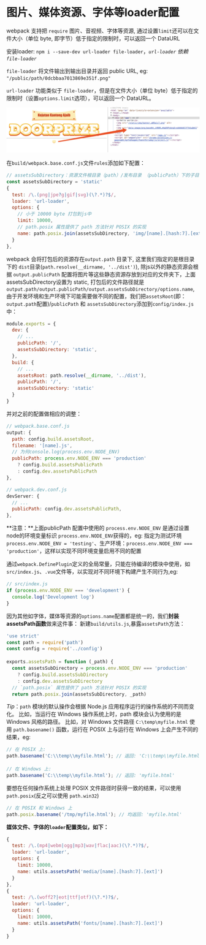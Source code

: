 图片、媒体资源、字体等loader配置
=========

webpack 支持把 `require` 图片、音视频、字体等资源, 通过设置`limit`还可以在文件大小（单位 byte, 即字节）低于指定的限制时，可以返回一个 DataURL

安装loader: `npm i --save-dev url-loader file-loader`，*`url-loader` 依赖 `file-loader`*

`file-loader` 将文件输出到输出目录并返回 public URL, eg: `"/public/path/0dcbbaa7013869e351f.png"`

`url-loader` 功能类似于 `file-loader`，但是在文件大小（单位 byte）低于指定的限制时（设置`options.limit`选项），可以返回一个 DataURL。


![.png转成DataURL](./images/6.jpeg)

在`build/webpack.base.conf.js`文件`rules`添加如下配置：

``` js
// assetsSubDirectory：资源文件根目录（path）/发布目录 （publicPath）下的子目录
const assetsSubDirectory = 'static'
{
  test: /\.(png|jpe?g|gif|svg)(\?.*)?$/,
  loader: 'url-loader',
  options: {
    // 小于 10000 byte 打包到js中
    limit: 10000,
    // path.posix 属性提供了 path 方法针对 POSIX 的实现
    name: path.posix.join(assetsSubDirectory, 'img/[name].[hash:7].[ext]') // static/img/[name].[hash:7].[ext]
  }
},
```

webpack 会将打包后的资源存在`output.path` 目录下, 这里我们指定的是根目录下的 `dist`目录(`path.resolve(__dirname, '../dist')`), 除js以外的静态资源会根据 `output.publicPath` 配置将图片等这些静态资源存放到对应的文件夹下，上面 assetsSubDirectory设置为 static, 
打包后的文件路径就是 `output.path/output.publicPath/output.assetsSubDirectory/options.name`,
由于开发环境和生产环境下可能需要做不同的配置，我们把`assetsRoot`(即：`output.path`配置)/`publicPath` 和 `assetsSubDirectory`添加到`config/index.js`中：

``` js
module.exports = {
  dev: {
    // ...
    publicPath: '/',
    assetsSubDirectory: 'static',
  },
  build: {
    // ...
    assetsRoot: path.resolve(__dirname, '../dist'),
    publicPath: '/',
    assetsSubDirectory: 'static'
  }
}
```

并对之前的配置做相应的调整：

``` js
// webpack.base.conf.js
output: {
  path: config.build.assetsRoot,
  filename: '[name].js',
  // 为何console.log(process.env.NODE_ENV)
  publicPath: process.env.NODE_ENV === 'production'
    ? config.build.assetsPublicPath
    : config.dev.assetsPublicPath
},
```
``` js
// webpack.dev.conf.js
devServer: {
  // ...
  publicPath: config.dev.assetsPublicPath,
},
```

**注意：**上面publicPath 配置中使用的 `process.env.NODE_ENV` 是通过设置node的环境变量标识 `process.env.NODE_ENV`获得的，eg: 指定为测试环境`process.env.NODE_ENV = 'testing'`、生产环境：`process.env.NODE_ENV === 'production'`，这样以实现不同环境变量启用不同的配置

通过`webpack.DefinePlugin`定义的全局常量，只能在待编译的模块中使用，如`src/index.js`、`.vue`文件等，以实现对不同环境下构建产生不同行为,eg:

``` js
// src/index.js
if (process.env.NODE_ENV === 'development') {
  console.log('Development log')
}
```

因为其他如字体，媒体等资源的`options.name`配置都是统一的，我们**封装assetsPath函数**做来这件事：
新建`build/utils.js`,暴露`assetsPath`方法：

``` js
'use strict'
const path = require('path')
const config = require('../config')

exports.assetsPath = function (_path) {
  const assetsSubDirectory = process.env.NODE_ENV === 'production'
    ? config.build.assetsSubDirectory
    : config.dev.assetsSubDirectory
  // `path.posix` 属性提供了 path 方法针对 POSIX 的实现
  return path.posix.join(assetsSubDirectory, _path)
```

*Tip*：`path` 模块的默认操作会根据 Node.js 应用程序运行的操作系统的不同而变化。 比如，当运行在 Windows 操作系统上时，path 模块会认为使用的是 Windows 风格的路径。
比如，对 Windows 文件路径 `C:\temp\myfile.html` 使用 `path.basename()` 函数，运行在 POSIX 上与运行在 Windows 上会产生不同的结果，eg:

``` js
// 在 POSIX 上:
path.basename('C:\\temp\\myfile.html'); // 返回: 'C:\\temp\\myfile.html'

// 在 Windows 上:
path.basename('C:\\temp\\myfile.html'); // 返回: 'myfile.html'
```
要想在任何操作系统上处理 POSIX 文件路径时获得一致的结果，可以使用 `path.posix`(反之可以使用 `path.win32`)

``` js
// 在 POSIX 和 Windows 上
path.posix.basename('/tmp/myfile.html'); // 均返回: 'myfile.html'
```

**媒体文件、字体的`loader`配置类似，如下：**

``` js
{
  test: /\.(mp4|webm|ogg|mp3|wav|flac|aac)(\?.*)?$/,
  loader: 'url-loader',
  options: {
    limit: 10000,
    name: utils.assetsPath('media/[name].[hash:7].[ext]')
  }
},
{
  test: /\.(woff2?|eot|ttf|otf)(\?.*)?$/,
  loader: 'url-loader',
  options: {
    limit: 10000,
    name: utils.assetsPath('fonts/[name].[hash:7].[ext]')
  }
}
```
